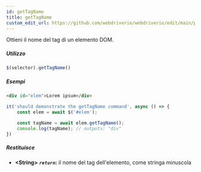 ```yaml
---
id: getTagName
title: getTagName
custom_edit_url: https://github.com/webdriverio/webdriverio/edit/main/packages/webdriverio/src/commands/element/getTagName.ts
---
```


Ottieni il nome del tag di un elemento DOM.

##### Utilizzo

```js
$(selector).getTagName()
```

##### Esempi

```html title="index.html"
<div id="elem">Lorem ipsum</div>

```

```js title="getTagName.js"
it('should demonstrate the getTagName command', async () => {
    const elem = await $('#elem');

    const tagName = await elem.getTagName();
    console.log(tagName); // outputs: "div"
})
```

##### Restituisce

- **&lt;String&gt;**
            **<code><var>return</var></code>:** il nome del tag dell'elemento, come stringa minuscola